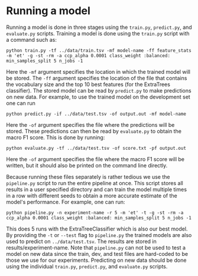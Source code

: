 # Running a model

Running a model is done in three stages using the `train.py`, `predict.py`, and `evaluate.py` scripts. Training a model is done using the `train.py` script with a command such as:
```{bash}
python train.py -tf ../data/train.tsv -mf model-name -ff feature_stats -m 'et' -g -st -rm -a ccp_alpha 0.0001 class_weight :balanced: min_samples_split 5 n_jobs -1
```
Here the `-mf` argument specifies the location in which the trained model will be stored. The `-ff` argument specifies the location of the file that contains the vocabulary size and the top 10 best features (for the ExtraTrees classifier). The stored model can be read by `predict.py` to make predictions on new data. For example, to use the trained model on the development set one can run
```{bash}
python predict.py -if ../data/test.tsv -of output.out -mf model-name
```
Here the `-of` argument specifies the file where the predictions will be stored. These predictions can then be read by `evaluate.py` to obtain the macro F1 score. This is done by running:
```{bash}
python evaluate.py -tf ../data/test.tsv -of score.txt -pf output.out
```
Here the `-of` argument specifies the file where the macro F1 score will be written, but it should also be printed on the command line directly.

Because running these files separately is rather tedious we use the `pipeline.py` script to run the entire pipeline at once. This script stores all results in a user specified directory and can train the model multiple times in a row with different seeds to obtain a more accurate estimate of the model's performance. For example, one can run:

```{bash}
python pipeline.py -n experiment-name -r 5 -m 'et' -t -g -st -rm -a ccp_alpha 0.0001 class_weight :balanced: min_samples_split 5 n_jobs -1
```
This does 5 runs with the ExtraTreeClassifier which is also our best model. By providing the `-t` or `--test` flag to `pipeline.py` the trained models are also used to predict on `../data/test.tsv`. The results are stored in results/experiment-name. Note that `pipeline.py` can not be used to test a model on new data since the train, dev, and test files are hard-coded to be those we use for our experiments. Predicting on new data should be done using the individual `train.py`, `predict.py`, and `evaluate.py` scripts.
